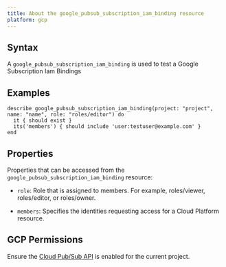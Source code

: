 ```yaml
---
title: About the google_pubsub_subscription_iam_binding resource
platform: gcp
---
```


## Syntax
A `google_pubsub_subscription_iam_binding` is used to test a Google Subscription Iam Bindings

## Examples
```
describe google_pubsub_subscription_iam_binding(project: "project", name: "name", role: "roles/editor") do
  it { should exist }
  its('members') { should include 'user:testuser@example.com' }
end
```


## Properties
Properties that can be accessed from the `google_pubsub_subscription_iam_binding` resource:

  * `role`: Role that is assigned to members. For example, roles/viewer, roles/editor, or roles/owner.

  * `members`: Specifies the identities requesting access for a Cloud Platform resource.


## GCP Permissions

Ensure the [Cloud Pub/Sub API](https://console.cloud.google.com/apis/library/pubsub.googleapis.com/) is enabled for the current project.
